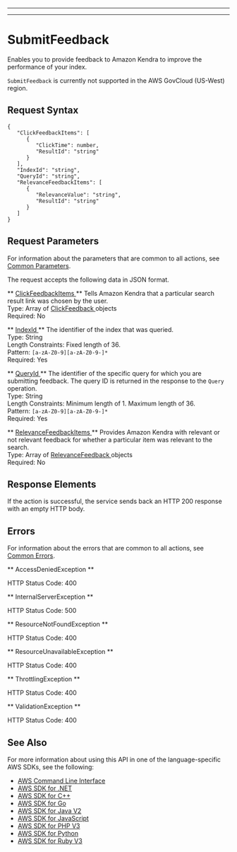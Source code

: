 --------

--------

# SubmitFeedback<a name="API_SubmitFeedback"></a>

Enables you to provide feedback to Amazon Kendra to improve the performance of your index\.

 `SubmitFeedback` is currently not supported in the AWS GovCloud \(US\-West\) region\.

## Request Syntax<a name="API_SubmitFeedback_RequestSyntax"></a>

```
{
   "ClickFeedbackItems": [ 
      { 
         "ClickTime": number,
         "ResultId": "string"
      }
   ],
   "IndexId": "string",
   "QueryId": "string",
   "RelevanceFeedbackItems": [ 
      { 
         "RelevanceValue": "string",
         "ResultId": "string"
      }
   ]
}
```

## Request Parameters<a name="API_SubmitFeedback_RequestParameters"></a>

For information about the parameters that are common to all actions, see [Common Parameters](CommonParameters.md)\.

The request accepts the following data in JSON format\.

 ** [ ClickFeedbackItems ](#API_SubmitFeedback_RequestSyntax) **   <a name="Kendra-SubmitFeedback-request-ClickFeedbackItems"></a>
Tells Amazon Kendra that a particular search result link was chosen by the user\.   
Type: Array of [ ClickFeedback ](API_ClickFeedback.md) objects  
Required: No

 ** [ IndexId ](#API_SubmitFeedback_RequestSyntax) **   <a name="Kendra-SubmitFeedback-request-IndexId"></a>
The identifier of the index that was queried\.  
Type: String  
Length Constraints: Fixed length of 36\.  
Pattern: `[a-zA-Z0-9][a-zA-Z0-9-]*`   
Required: Yes

 ** [ QueryId ](#API_SubmitFeedback_RequestSyntax) **   <a name="Kendra-SubmitFeedback-request-QueryId"></a>
The identifier of the specific query for which you are submitting feedback\. The query ID is returned in the response to the `Query` operation\.  
Type: String  
Length Constraints: Minimum length of 1\. Maximum length of 36\.  
Pattern: `[a-zA-Z0-9][a-zA-Z0-9-]*`   
Required: Yes

 ** [ RelevanceFeedbackItems ](#API_SubmitFeedback_RequestSyntax) **   <a name="Kendra-SubmitFeedback-request-RelevanceFeedbackItems"></a>
Provides Amazon Kendra with relevant or not relevant feedback for whether a particular item was relevant to the search\.  
Type: Array of [ RelevanceFeedback ](API_RelevanceFeedback.md) objects  
Required: No

## Response Elements<a name="API_SubmitFeedback_ResponseElements"></a>

If the action is successful, the service sends back an HTTP 200 response with an empty HTTP body\.

## Errors<a name="API_SubmitFeedback_Errors"></a>

For information about the errors that are common to all actions, see [Common Errors](CommonErrors.md)\.

 ** AccessDeniedException **   
  
HTTP Status Code: 400

 ** InternalServerException **   
  
HTTP Status Code: 500

 ** ResourceNotFoundException **   
  
HTTP Status Code: 400

 ** ResourceUnavailableException **   
  
HTTP Status Code: 400

 ** ThrottlingException **   
  
HTTP Status Code: 400

 ** ValidationException **   
  
HTTP Status Code: 400

## See Also<a name="API_SubmitFeedback_SeeAlso"></a>

For more information about using this API in one of the language\-specific AWS SDKs, see the following:
+  [ AWS Command Line Interface](https://docs.aws.amazon.com/goto/aws-cli/kendra-2019-02-03/SubmitFeedback) 
+  [ AWS SDK for \.NET](https://docs.aws.amazon.com/goto/DotNetSDKV3/kendra-2019-02-03/SubmitFeedback) 
+  [ AWS SDK for C\+\+](https://docs.aws.amazon.com/goto/SdkForCpp/kendra-2019-02-03/SubmitFeedback) 
+  [ AWS SDK for Go](https://docs.aws.amazon.com/goto/SdkForGoV1/kendra-2019-02-03/SubmitFeedback) 
+  [ AWS SDK for Java V2](https://docs.aws.amazon.com/goto/SdkForJavaV2/kendra-2019-02-03/SubmitFeedback) 
+  [ AWS SDK for JavaScript](https://docs.aws.amazon.com/goto/AWSJavaScriptSDK/kendra-2019-02-03/SubmitFeedback) 
+  [ AWS SDK for PHP V3](https://docs.aws.amazon.com/goto/SdkForPHPV3/kendra-2019-02-03/SubmitFeedback) 
+  [ AWS SDK for Python](https://docs.aws.amazon.com/goto/boto3/kendra-2019-02-03/SubmitFeedback) 
+  [ AWS SDK for Ruby V3](https://docs.aws.amazon.com/goto/SdkForRubyV3/kendra-2019-02-03/SubmitFeedback) 